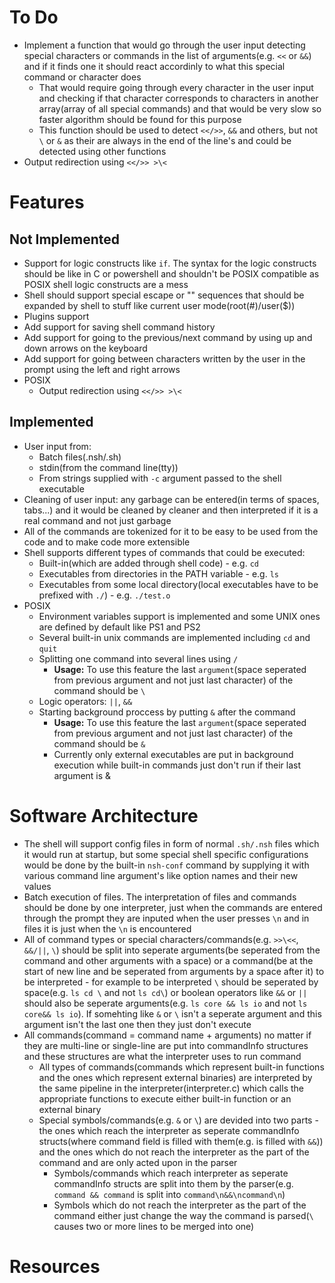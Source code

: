 # To Do
* Implement a function that would go through the user input detecting special characters or commands in the list of arguments(e.g. `<<` or `&&`) and if it finds one it should react accordinly to what this special command or character does
	* That would require going through every character in the user input and checking if that character corresponds to characters in another array(array of all special commands) and that would be very slow so faster algorithm should be found for this purpose
	* This function should be used to detect `<</>>`, `&&` and others, but not `\` or `&` as their are always in the end of the line's and could be detected using other functions
* Output redirection using `<</>> >\<`


# Features
## Not Implemented
* Support for logic constructs like `if`. The syntax for the logic constructs should be like in C or powershell and shouldn't be POSIX compatible as POSIX shell logic constructs are a mess
* Shell should support special escape or "\" sequences that should be expanded by shell to stuff like current user mode(root(#)/user($))
* Plugins support
* Add support for saving shell command history
* Add support for going to the previous/next command by using up and down arrows on the keyboard
* Add support for going between characters written by the user in the prompt using the left and right arrows
* POSIX
	* Output redirection using `<</>> >\<`

## Implemented
* User input from:
	* Batch files(.nsh/.sh)
	* stdin(from the command line(tty))
	* From strings supplied with `-c` argument passed to the shell executable
* Cleaning of user input: any garbage can be entered(in terms of spaces, tabs...) and it would be cleaned by cleaner and then interpreted if it is a real command and not just garbage
* All of the commands are tokenized for it to be easy to be used from the code and to make code more extensible
* Shell supports different types of commands that could be executed:
	* Built-in(which are added through shell code) - e.g. `cd`
	* Executables from directories in the PATH variable - e.g. `ls`
	* Executables from some local directory(local executables have to be prefixed with `./`) - e.g. `./test.o`
* POSIX
	* Environment variables support is implemented and some UNIX ones are defined by default like PS1 and PS2
	* Several built-in unix commands are implemented including `cd` and `quit`
	* Splitting one command into several lines using `/`
		* **Usage:** To use this feature the last `argument`(space seperated from previous argument and not just last character) of the command should be `\`
	* Logic operators: `||`, `&&`
	* Starting background proccess by putting `&` after the command
		* **Usage:** To use this feature the last `argument`(space seperated from previous argument and not just last character) of the command should be `&`
		* Currently only external executables are put in background execution while built-in commands just don't run if their last argument is &


# Software Architecture
* The shell will support config files in form of normal `.sh/.nsh` files which it would run at startup, but some special shell specific configurations would be done by the built-in `nsh-conf` command by supplying it with various command line argument's like option names and their new values
* Batch execution of files. The interpretation of files and commands should be done by one interpreter, just when the commands are entered through the prompt they are inputed when the user presses `\n` and in files it is just when the `\n` is encountered
* All of command types or special characters/commands(e.g. `>>\<<`, `&&/||`, `\`) should be split into seperate arguments(be seperated from the command and other arguments with a space) or a command(be at the start of new line and be seperated from arguments by a space after it) to be interpreted - for example to be interpreted `\` should be seperated by space(e.g. `ls cd \` and not `ls cd\`) or boolean operators like `&&` or `||` should also be seperate arguments(e.g. `ls core && ls io` and not `ls core&& ls io`). If somehting like `&` or `\` isn't a seperate argument and this argument isn't the last one then they just don't execute
* All commands(command = command name + arguments) no matter if they are multi-line or single-line are put into commandInfo structures and these structures are what the interpreter uses to run command
	* All types of commands(commands which represent built-in functions and the ones which represent external binaries) are interpreted by the same pipeline in the interpreter(interpreter.c) which calls the appropriate functions to execute either built-in function or an external binary
	* Special symbols/commands(e.g. `&` or `\`) are devided into two parts - the ones which reach the interpreter as seperate commandInfo structs(where command field is filled with them(e.g. is filled with `&&`)) and the ones which do not reach the interpreter as the part of the command and are only acted upon in the parser
		* Symbols/commands which reach interpreter as seperate commandInfo structs are split into them by the parser(e.g. `command && command` is split into `command\n&&\ncommand\n`)
		* Symbols which do not reach the interpreter as the part of the command either just change the way the command is parsed(`\` causes two or more lines to be merged into one)


# Resources
